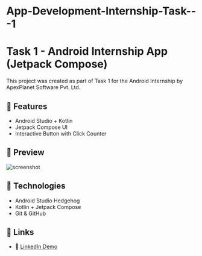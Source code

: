 # App-Development-Internship-Task---1
# Task 1 - Android Internship App (Jetpack Compose)

This project was created as part of Task 1 for the Android Internship by ApexPlanet Software Pvt. Ltd.

## 🚀 Features
- Android Studio + Kotlin
- Jetpack Compose UI
- Interactive Button with Click Counter

## 📸 Preview
![screenshot](screenshots/app_ui.png)

## 🔧 Technologies
- Android Studio Hedgehog
- Kotlin + Jetpack Compose
- Git & GitHub

## 🔗 Links
- 🎥 [LinkedIn Demo](https://www.linkedin.com/posts/sowjanya-karanam-7373a82b1_app-development-internship-task-1-activity-7343290204255887360-AxR6?utm_source=share&utm_medium=member_desktop&rcm=ACoAAEr8mBsBp8u3fS13MkjGlC20D2NAhb8dZ78)
